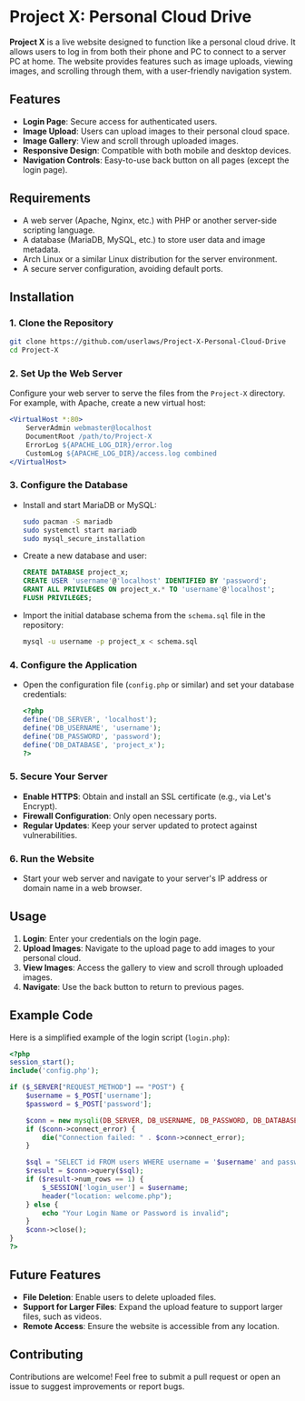 # Project X: Personal Cloud Drive

**Project X** is a live website designed to function like a personal cloud drive. It allows users to log in from both their phone and PC to connect to a server PC at home. The website provides features such as image uploads, viewing images, and scrolling through them, with a user-friendly navigation system.

## Features

- **Login Page**: Secure access for authenticated users.
- **Image Upload**: Users can upload images to their personal cloud space.
- **Image Gallery**: View and scroll through uploaded images.
- **Responsive Design**: Compatible with both mobile and desktop devices.
- **Navigation Controls**: Easy-to-use back button on all pages (except the login page).

## Requirements

- A web server (Apache, Nginx, etc.) with PHP or another server-side scripting language.
- A database (MariaDB, MySQL, etc.) to store user data and image metadata.
- Arch Linux or a similar Linux distribution for the server environment.
- A secure server configuration, avoiding default ports.

## Installation

### 1. Clone the Repository

```bash
git clone https://github.com/userlaws/Project-X-Personal-Cloud-Drive
cd Project-X
```

### 2. Set Up the Web Server

Configure your web server to serve the files from the `Project-X` directory. For example, with Apache, create a new virtual host:

```apache
<VirtualHost *:80>
    ServerAdmin webmaster@localhost
    DocumentRoot /path/to/Project-X
    ErrorLog ${APACHE_LOG_DIR}/error.log
    CustomLog ${APACHE_LOG_DIR}/access.log combined
</VirtualHost>
```

### 3. Configure the Database

- Install and start MariaDB or MySQL:

    ```bash
    sudo pacman -S mariadb
    sudo systemctl start mariadb
    sudo mysql_secure_installation
    ```

- Create a new database and user:

    ```sql
    CREATE DATABASE project_x;
    CREATE USER 'username'@'localhost' IDENTIFIED BY 'password';
    GRANT ALL PRIVILEGES ON project_x.* TO 'username'@'localhost';
    FLUSH PRIVILEGES;
    ```

- Import the initial database schema from the `schema.sql` file in the repository:

    ```bash
    mysql -u username -p project_x < schema.sql
    ```

### 4. Configure the Application

- Open the configuration file (`config.php` or similar) and set your database credentials:

    ```php
    <?php
    define('DB_SERVER', 'localhost');
    define('DB_USERNAME', 'username');
    define('DB_PASSWORD', 'password');
    define('DB_DATABASE', 'project_x');
    ?>
    ```

### 5. Secure Your Server

- **Enable HTTPS**: Obtain and install an SSL certificate (e.g., via Let's Encrypt).
- **Firewall Configuration**: Only open necessary ports.
- **Regular Updates**: Keep your server updated to protect against vulnerabilities.

### 6. Run the Website

- Start your web server and navigate to your server's IP address or domain name in a web browser.

## Usage

1. **Login**: Enter your credentials on the login page.
2. **Upload Images**: Navigate to the upload page to add images to your personal cloud.
3. **View Images**: Access the gallery to view and scroll through uploaded images.
4. **Navigate**: Use the back button to return to previous pages.

## Example Code

Here is a simplified example of the login script (`login.php`):

```php
<?php
session_start();
include('config.php');

if ($_SERVER["REQUEST_METHOD"] == "POST") {
    $username = $_POST['username'];
    $password = $_POST['password'];

    $conn = new mysqli(DB_SERVER, DB_USERNAME, DB_PASSWORD, DB_DATABASE);
    if ($conn->connect_error) {
        die("Connection failed: " . $conn->connect_error);
    }

    $sql = "SELECT id FROM users WHERE username = '$username' and password = '$password'";
    $result = $conn->query($sql);
    if ($result->num_rows == 1) {
        $_SESSION['login_user'] = $username;
        header("location: welcome.php");
    } else {
        echo "Your Login Name or Password is invalid";
    }
    $conn->close();
}
?>
```

## Future Features

- **File Deletion**: Enable users to delete uploaded files.
- **Support for Larger Files**: Expand the upload feature to support larger files, such as videos.
- **Remote Access**: Ensure the website is accessible from any location.

## Contributing

Contributions are welcome! Feel free to submit a pull request or open an issue to suggest improvements or report bugs.
